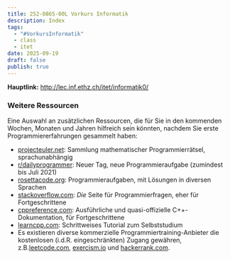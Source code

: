 ```yaml
---
title: 252-0865-00L Vorkurs Informatik
description: Index
tags:
  - "#VorkursInformatik"
  - class
  - itet
date: 2025-09-19
draft: false
publish: true
---
```

**Hauptlink:** http://lec.inf.ethz.ch/itet/informatik0/  
### Weitere Ressourcen

Eine Auswahl an zusätzlichen Ressourcen, die für Sie in den kommenden Wochen, Monaten und Jahren hilfreich sein könnten, nachdem Sie erste Programmiererfahrungen gesammelt haben:

- [projecteuler.net](https://projecteuler.net/): Sammlung mathematischer Programmierrätsel, sprachunabhängig
- [r/dailyprogrammer](https://www.reddit.com/r/dailyprogrammer/): Neuer Tag, neue Programmieraufgabe (zumindest bis Juli 2021)
- [rosettacode.org](http://rosettacode.org/wiki/Category:Programming_Tasks): Programmieraufgaben, mit Lösungen in diversen Sprachen
- [stackoverflow.com](https://stackoverflow.com/questions/tagged/c%2b%2b): _Die_ Seite für Programmierfragen, eher für Fortgeschrittene
- [cppreference.com](https://en.cppreference.com/w/): Ausführliche und quasi-offizielle C++-Dokumentation, für Fortgeschrittene
- [learncpp.com](https://www.learncpp.com/): Schrittweises Tutorial zum Selbststudium
- Es existieren diverse kommerzielle Programmiertraining-Anbieter die kostenlosen (i.d.R. eingeschränkten) Zugang gewähren, z.B.[leetcode.com](https://leetcode.com/), [exercism.io](https://exercism.io/) und [hackerrank.com](https://www.hackerrank.com/).

